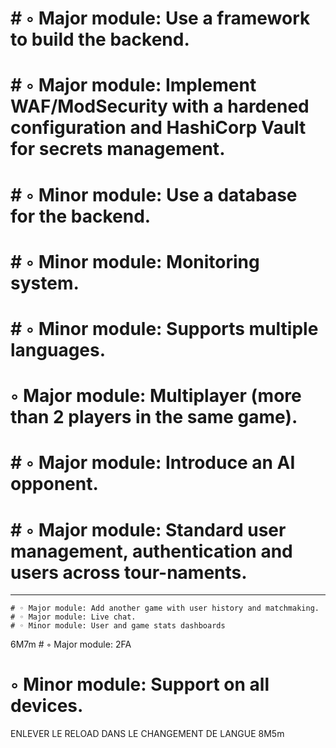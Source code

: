 #	# ◦ Major module: Use a framework to build the backend.
#	# ◦ Major module: Implement WAF/ModSecurity with a hardened configuration and HashiCorp Vault for secrets management.
#	# ◦ Minor module: Use a database for the backend.
#	# ◦ Minor module: Monitoring system.
#	# ◦ Minor module: Supports multiple languages.
# ◦ Major module: Multiplayer (more than 2 players in the same game).
#	# ◦ Major module: Introduce an AI opponent.
#	# ◦ Major module: Standard user management, authentication and users across tour-naments.
------------------------------------------------------------------------
	# ◦ Major module: Add another game with user history and matchmaking.
	# ◦ Major module: Live chat.
	# ◦ Minor module: User and game stats dashboards
6M7m
	# ◦ Major module: 2FA





# ◦ Minor module: Support on all devices.

ENLEVER LE RELOAD DANS LE CHANGEMENT DE LANGUE
8M5m
